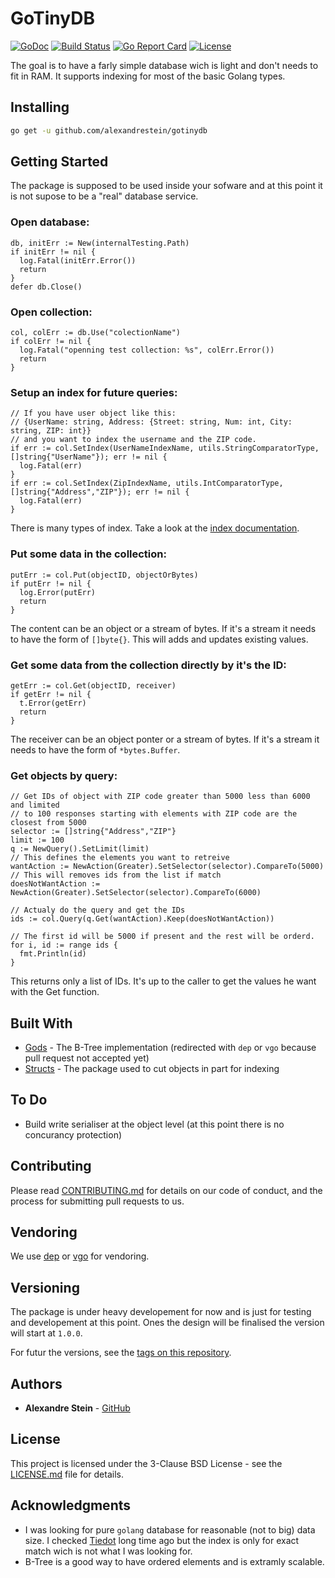 # GoTinyDB

[![GoDoc](https://godoc.org/github.com/alexandrestein/gotinydb?status.svg)](https://godoc.org/github.com/alexandrestein/gotinydb) [![Build Status](https://travis-ci.org/alexandreStein/GoTinyDB.svg?branch=master)](https://travis-ci.org/alexandreStein/GoTinyDB) [![Go Report Card](https://goreportcard.com/badge/github.com/alexandrestein/gotinydb)](https://goreportcard.com/report/github.com/alexandrestein/gotinydb) [![License](https://img.shields.io/badge/License-BSD%203--Clause-blue.svg)](https://opensource.org/licenses/BSD-3-Clause)

The goal is to have a farly simple database wich is light and don't needs to fit
in RAM. It supports indexing for most of the basic Golang types.

## Installing

```bash
go get -u github.com/alexandrestein/gotinydb
```

## Getting Started

The package is supposed to be used inside your sofware and at this point it is not supose to be a "real" database service.

### Open database:
```golang
db, initErr := New(internalTesting.Path)
if initErr != nil {
  log.Fatal(initErr.Error())
  return
}
defer db.Close()
```

### Open collection:
```golang
col, colErr := db.Use("colectionName")
if colErr != nil {
  log.Fatal("openning test collection: %s", colErr.Error())
  return
}
```

### Setup an index for future queries:
```golang
// If you have user object like this:
// {UserName: string, Address: {Street: string, Num: int, City: string, ZIP: int}}
// and you want to index the username and the ZIP code.
if err := col.SetIndex(UserNameIndexName, utils.StringComparatorType, []string{"UserName"}); err != nil {
  log.Fatal(err)
}
if err := col.SetIndex(ZipIndexName, utils.IntComparatorType, []string{"Address","ZIP"}); err != nil {
  log.Fatal(err)
}
```
There is many types of index. Take a look at the [index documentation](https://godoc.org/github.com/alexandrestein/gotinydb/index).

### Put some data in the collection:
```golang
putErr := col.Put(objectID, objectOrBytes)
if putErr != nil {
  log.Error(putErr)
  return
}
```
The content can be an object or a stream of bytes. If it's a stream it needs to
have the form of `[]byte{}`.
This will adds and updates existing values.

### Get some data from the collection directly by it's the ID:
```golang
getErr := col.Get(objectID, receiver)
if getErr != nil {
  t.Error(getErr)
  return
}
```
The receiver can be an object ponter or a stream of bytes. If it's a stream it needs to
have the form of `*bytes.Buffer`.

### Get objects by query:
```golang
// Get IDs of object with ZIP code greater than 5000 less than 6000 and limited
// to 100 responses starting with elements with ZIP code are the closest from 5000
selector := []string{"Address","ZIP"}
limit := 100
q := NewQuery().SetLimit(limit)
// This defines the elements you want to retreive
wantAction := NewAction(Greater).SetSelector(selector).CompareTo(5000)
// This will removes ids from the list if match
doesNotWantAction := NewAction(Greater).SetSelector(selector).CompareTo(6000)

// Actualy do the query and get the IDs
ids := col.Query(q.Get(wantAction).Keep(doesNotWantAction))

// The first id will be 5000 if present and the rest will be orderd.
for i, id := range ids {
  fmt.Println(id)
}
```
This returns only a list of IDs. It's up to the caller to get the values he want
with the Get function.

## Built With

* [Gods](https://github.com/emirpasic/gods) - The B-Tree implementation (redirected with `dep` or `vgo` because pull request not accepted yet)
* [Structs](https://github.com/fatih/structs) - The package used to cut objects in
part for indexing

## To Do

* Build write serialiser at the object level (at this point there is no concurancy protection)

## Contributing

Please read [CONTRIBUTING.md](CONTRIBUTING.md) for details on our code of conduct, and the process for submitting pull requests to us.

## Vendoring

We use [dep](https://github.com/golang/dep) or [vgo](https://github.com/golang/vgo/) for vendoring.

## Versioning

The package is under heavy developement for now and is just for testing and developement at this point.
Ones the design will be finalised the version will start at `1.0.0`.

For futur the versions, see the [tags on this repository](https://github.com/alexandrestein/gotinydb/tags).

## Authors

* **Alexandre Stein** - [GitHub](https://github.com/alexandrestein)

<!-- See also the list of [contributors](https://github.com/your/project/contributors) who participated in this project. -->

## License

This project is licensed under the 3-Clause BSD License - see the [LICENSE.md](LICENSE.md) file for details.

## Acknowledgments

* I was looking for pure `golang` database for reasonable (not to big) data size. I checked [Tiedot](https://github.com/HouzuoGuo/tiedot) long time ago but the index is only for exact match wich is not what I was looking for.
* B-Tree is a good way to have ordered elements and is extramly scalable.
